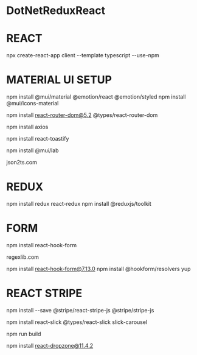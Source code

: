 # DotNetReduxReact


# REACT

npx create-react-app client --template typescript --use-npm



# MATERIAL UI SETUP
npm install @mui/material @emotion/react @emotion/styled
npm install @mui/icons-material

npm install react-router-dom@5.2 @types/react-router-dom

npm install axios

npm install react-toastify

npm install @mui/lab

json2ts.com

# REDUX
npm install redux react-redux
npm install @reduxjs/toolkit

# FORM
npm install react-hook-form 

regexlib.com


npm install react-hook-form@7.13.0
npm install @hookform/resolvers yup

# REACT STRIPE

npm install --save @stripe/react-stripe-js @stripe/stripe-js

npm install react-slick @types/react-slick slick-carousel

npm run build

npm install react-dropzone@11.4.2